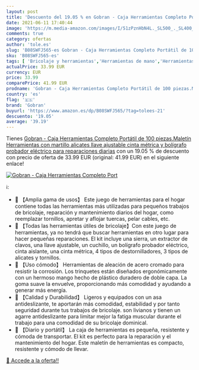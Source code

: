 ```yaml
---
layout: post
title: 'Descuento del 19.05 % en Gobran - Caja Herramientas Completo Port'
date: 2021-06-11 17:40:44
image: 'https://m.media-amazon.com/images/I/51zPznHbN4L._SL500_._SL400_.jpg'
comments: true
category: ofertas
author: 'tole.es'
slug: 'B08SWFJ565-es Gobran - Caja Herramientas Completo Portátil de 100...'
sku: 'B08SWFJ565-es'
tags: [ 'Bricolaje y herramientas','Herramientas de mano','Herramientas manuales y eléctricas','Juegos de herramientas manuales','bolígrafo','gobran', ]
actualPrice: 33.99 EUR
currency: EUR
price: 33.99
comparePrice: 41.99 EUR
prodname: 'Gobran - Caja Herramientas Completo Portátil de 100 piezas.Maletín Herramientas con martillo  alicates  llave ajustable  cinta métrica y bolígrafo probador eléctrico para reparaciones diarias'
country: 'es'
flag: '🇪🇸'
brand: 'Gobran'
buyurl: 'https://www.amazon.es/dp/B08SWFJ565/?tag=tolees-21'
descuento: '19.05'
average: '39.19'
---
```


Tienes [Gobran - Caja Herramientas Completo Portátil de 100 piezas.Maletín Herramientas con martillo  alicates  llave ajustable  cinta métrica y bolígrafo probador eléctrico para reparaciones diarias](https://www.amazon.es/dp/B08SWFJ565/?tag=tolees-21) con un 19.05 % de descuento con precio de oferta de 33.99 EUR (original: 41.99 EUR) en el siguiente enlace!

[![Gobran - Caja Herramientas Completo Port](https://m.media-amazon.com/images/I/51zPznHbN4L._SL500_._SL400_.jpg)](https://www.amazon.es/dp/B08SWFJ565/?tag=tolees-21)

ℹ️:

- 🔨 【Amplia gama de usos】 Este juego de herramientas para el hogar contiene todas las herramientas más utilizadas para pequeños trabajos de bricolaje, reparación y mantenimiento diarios del hogar, como reemplazar tornillos, apretar y aflojar tuercas, pelar cables, etc.
- 🔨 【Todas las herramientas útiles de bricolaje】Con este juego de herramientas, ya no tendrá que buscar herramientas en otro lugar para hacer pequeñas reparaciones. El kit incluye una sierra, un extractor de clavos, una llave ajustable, un cuchillo, un bolígrafo probador eléctrico, cinta aislante, una cinta métrica, 4 tipos de destornilladores, 3 tipos de alicates y tornillos.
- 🔧 【Uso cómodo】 Herramientas de aleación de acero cromado para resistir la corrosión. Los trinquetes están diseñados ergonómicamente con un hermoso mango hecho de plástico duradero de doble capa. La goma suave la envuelve, proporcionando más comodidad y ayudando a generar más energía.
- 🔩 【Calidad y Durabilidad】 Ligeros y equipados con un asa antideslizante, te aportarán más comodidad, estabilidad y por tanto seguridad durante tus trabajos de bricolaje. son livianos y tienen un agarre antideslizante para limitar mejor la fatiga muscular durante el trabajo para una comodidad de su bricolaje dominical.
- 🔧 【Diario y portátil】 La caja de herramientas es pequeña, resistente y cómoda de transportar. El kit es perfecto para la reparación y el mantenimiento del hogar. Este maletín de herramientas es compacto, resistente y cómodo de llevar.

[🛒 Accede a la oferta!!](https://www.amazon.es/dp/B08SWFJ565/?tag=tolees-21)
